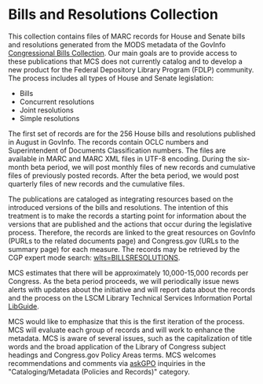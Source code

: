 # Bills and Resolutions Collection

This collection contains files of MARC records for House and Senate bills and resolutions generated from the MODS metadata of the GovInfo [Congressional Bills Collection](https://www.govinfo.gov/app/collection/BILLS). Our main goals are to provide access to these publications that MCS does not currently catalog and to develop a new product for the Federal Depository Library Program (FDLP) community. The process includes all types of House and Senate legislation:

- Bills
- Concurrent resolutions
- Joint resolutions
- Simple resolutions

The first set of records are for the 256 House bills and resolutions published in August in GovInfo. The records contain OCLC numbers and Superintendent of Documents Classification numbers. The files are available in MARC and MARC XML files in UTF-8 encoding. During the six-month beta period, we will post monthly files of new records and cumulative files of previously posted records. After the beta period, we would post quarterly files of new records and the cumulative files.

The publications are cataloged as integrating resources based on the introduced versions of the bills and resolutions. The intention of this treatment is to make the records a starting point for information about the versions that are published and the actions that occur during the legislative process. Therefore, the records are linked to the great resources on GovInfo (PURLs to the related documents page) and Congress.gov (URLs to the summary page) for each measure. The records may be retrieved by the CGP expert mode search: [wlts=BILLSRESOLUTIONS](https://catalog.gpo.gov/F/?func=find-c&ccl_term=wlts%3Dbillsresolutions&x=55&y=15).

MCS estimates that there will be approximately 10,000-15,000 records per Congress. As the beta period proceeds, we will periodically issue news alerts with updates about the initiative and will report data about the records and the process on the LSCM Library Technical Services Information Portal [LibGuide](https://libguides.fdlp.gov/c.php?g=1119222&p=9009927).

MCS would like to emphasize that this is the first iteration of the process. MCS will evaluate each group of records and will work to enhance the metadata. MCS is aware of several issues, such as the capitalization of title words and the broad application of the Library of Congress subject headings and Congress.gov Policy Areas terms. MCS welcomes recommendations and comments via [askGPO](https://ask.gpo.gov/s/) inquiries in the "Cataloging/Metadata (Policies and Records)" category.
